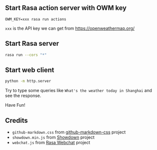 ## Start Rasa action server with OWM key
```shell
OWM_KEY=xxx rasa run actions
```

`xxx` is the API key we can get from https://openweathermap.org/

## Start Rasa server
```bash
rasa run --cors "*"
```

## Start web client
```bash
python -m http.server
```

Try to type some queries like `What's the weather today in Shanghai` and see the response.

Have Fun!


## Credits
* `github-markdown.css` from [github-markdown-css](https://github.com/sindresorhus/github-markdown-css) project
* `showdown.min.js` from [Showdown](https://github.com/showdownjs/showdown) project
* `webchat.js` from [Rasa Webchat](https://github.com/botfront/rasa-webchat) project
